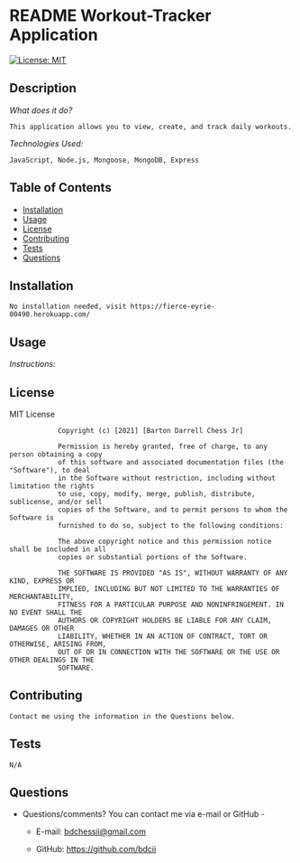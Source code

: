 # README Workout-Tracker Application
[![License: MIT](https://img.shields.io/badge/License-MIT-yellow.svg)](https://opensource.org/licenses/MIT)

## Description
        
*What does it do?*
        
    This application allows you to view, create, and track daily workouts.  
             
*Technologies Used:*
        
    JavaScript, Node.js, Mongoose, MongoDB, Express
        
        
## Table of Contents
        
* [Installation](#installation)
* [Usage](#usage)
* [License](#license)
* [Contributing](#contributing)
* [Tests](#tests)
* [Questions](#questions)
        
        
        
## Installation
        
    No installation needed, visit https://fierce-eyrie-00490.herokuapp.com/
        
        
        
## Usage
        
*Instructions:*
  
    

        
        
## License


MIT License

                Copyright (c) [2021] [Barton Darrell Chess Jr]
                
                Permission is hereby granted, free of charge, to any person obtaining a copy
                of this software and associated documentation files (the "Software"), to deal
                in the Software without restriction, including without limitation the rights
                to use, copy, modify, merge, publish, distribute, sublicense, and/or sell
                copies of the Software, and to permit persons to whom the Software is
                furnished to do so, subject to the following conditions:
                
                The above copyright notice and this permission notice shall be included in all
                copies or substantial portions of the Software.
                
                THE SOFTWARE IS PROVIDED "AS IS", WITHOUT WARRANTY OF ANY KIND, EXPRESS OR
                IMPLIED, INCLUDING BUT NOT LIMITED TO THE WARRANTIES OF MERCHANTABILITY,
                FITNESS FOR A PARTICULAR PURPOSE AND NONINFRINGEMENT. IN NO EVENT SHALL THE
                AUTHORS OR COPYRIGHT HOLDERS BE LIABLE FOR ANY CLAIM, DAMAGES OR OTHER
                LIABILITY, WHETHER IN AN ACTION OF CONTRACT, TORT OR OTHERWISE, ARISING FROM,
                OUT OF OR IN CONNECTION WITH THE SOFTWARE OR THE USE OR OTHER DEALINGS IN THE
                SOFTWARE.
        
        
        
## Contributing
        
    Contact me using the information in the Questions below.
            
        
        
        
## Tests
        
    N/A
        
        
## Questions
        
* Questions/comments?  You can contact me via e-mail or GitHub -
        
    * E-mail:  bdchessii@gmail.com
        
    * GitHub: https://github.com/bdcii
  
  